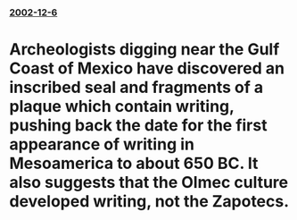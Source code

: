 ### [2002-12-6](/news/2002/12/6/index.md)

# Archeologists digging near the Gulf Coast of Mexico have discovered an inscribed seal and fragments of a plaque which contain writing, pushing back the date for the first appearance of writing in Mesoamerica to about 650 BC. It also suggests that the Olmec culture developed writing, not the Zapotecs.



